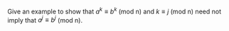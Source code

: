 Give an example to show that $a^k \equiv b^k$ (mod n) and $k \equiv j$ (mod n) need not imply that $a^j \equiv b^j$ (mod n).